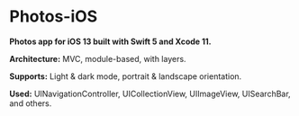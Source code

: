 # Photos-iOS

**Photos app for iOS 13 built with Swift 5 and Xcode 11.**

**Architecture:** MVC, module-based, with layers.

**Supports:** Light &amp; dark mode, portrait &amp; landscape orientation.

**Used:** UINavigationController, UICollectionView, UIImageView, UISearchBar, and others.
